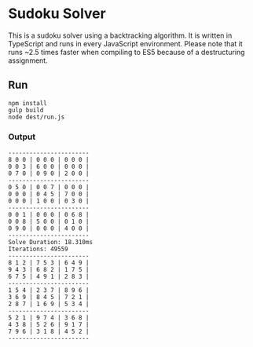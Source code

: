 # Sudoku Solver

This is a sudoku solver using a backtracking algorithm. It is written in TypeScript and runs in every JavaScript environment. Please note that it runs ~2.5 times faster when compiling to ES5 because of a destructuring assignment.

## Run

```
npm install
gulp build
node dest/run.js
```

### Output

```
-----------------------
8 0 0 | 0 0 0 | 0 0 0 |
0 0 3 | 6 0 0 | 0 0 0 |
0 7 0 | 0 9 0 | 2 0 0 |
-----------------------
0 5 0 | 0 0 7 | 0 0 0 |
0 0 0 | 0 4 5 | 7 0 0 |
0 0 0 | 1 0 0 | 0 3 0 |
-----------------------
0 0 1 | 0 0 0 | 0 6 8 |
0 0 8 | 5 0 0 | 0 1 0 |
0 9 0 | 0 0 0 | 4 0 0 |
-----------------------
Solve Duration: 18.310ms
Iterations: 49559
-----------------------
8 1 2 | 7 5 3 | 6 4 9 |
9 4 3 | 6 8 2 | 1 7 5 |
6 7 5 | 4 9 1 | 2 8 3 |
-----------------------
1 5 4 | 2 3 7 | 8 9 6 |
3 6 9 | 8 4 5 | 7 2 1 |
2 8 7 | 1 6 9 | 5 3 4 |
-----------------------
5 2 1 | 9 7 4 | 3 6 8 |
4 3 8 | 5 2 6 | 9 1 7 |
7 9 6 | 3 1 8 | 4 5 2 |
-----------------------
```
